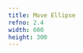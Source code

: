 ```yaml
---
title: Move Ellipse
refno: 2.4
width: 600
height: 300
---
```


<script>
function setup() {
  canvas = createCanvas(500, 200);
  dx = 1;
  xpos = 0;
  ypos = height/2;
}

function draw() {
  background(200);
  ellipse(xpos,ypos,50,50);
  xpos = xpos + dx;
  if (xpos > width)
  {
    xpos = 0;
  }
}
</script>
